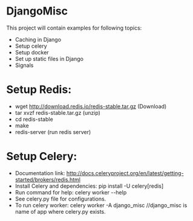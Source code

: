 # DjangoMisc

This project will contain examples for following topics:
* Caching in Django
* Setup celery
* Setup docker
* Set up static files in Django
* Signals

# Setup Redis:
* wget http://download.redis.io/redis-stable.tar.gz (Download)
* tar xvzf redis-stable.tar.gz (unzip)
* cd redis-stable
* make
* redis-server (run redis server)

# Setup Celery:
* Documentation link: http://docs.celeryproject.org/en/latest/getting-started/brokers/redis.html
* Install Celery and dependencies: pip install -U celery[redis]
* Run command for help: celery worker --help
* See celery.py file for configurations.
* To run celery worker: celery worker -A django_misc //django_misc is name of app where celery.py exists.

